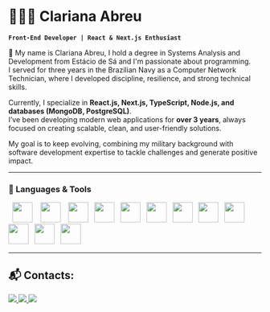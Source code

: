 # 👩🏻‍💻 Clariana Abreu

**` Front-End Developer | React & Next.js Enthusiast `**

🔭 My name is Clariana Abreu, I hold a degree in Systems Analysis and Development from Estácio de Sá and I'm passionate about programming.  
I served for three years in the Brazilian Navy as a Computer Network Technician, where I developed discipline, resilience, and strong technical skills.  

Currently, I specialize in **React.js, Next.js, TypeScript, Node.js, and databases (MongoDB, PostgreSQL)**.  
I’ve been developing modern web applications for **over 3 years**, always focused on creating scalable, clean, and user-friendly solutions.  

My goal is to keep evolving, combining my military background with software development expertise to tackle challenges and generate positive impact.  

---

### 🤖 Languages & Tools



  <img src="https://cdn.jsdelivr.net/gh/devicons/devicon/icons/html5/html5-original.svg" width="40" height="40"/> 
  <img src="https://cdn.jsdelivr.net/gh/devicons/devicon/icons/css3/css3-original.svg" width="40" height="40"/> 
  <img src="https://cdn.jsdelivr.net/gh/devicons/devicon/icons/tailwindcss/tailwindcss-original.svg" width="40" height="40"/>
  <img src="https://cdn.jsdelivr.net/gh/devicons/devicon/icons/javascript/javascript-original.svg" width="40" height="40"/>
  <img src="https://cdn.jsdelivr.net/gh/devicons/devicon/icons/typescript/typescript-original.svg" width="40" height="40"/>
  <img src="https://cdn.jsdelivr.net/gh/devicons/devicon/icons/react/react-original.svg" width="40" height="40"/>
  <img src="https://cdn.jsdelivr.net/gh/devicons/devicon/icons/nextjs/nextjs-line.svg" width="40" height="40"/>
  <img src="https://cdn.jsdelivr.net/gh/devicons/devicon/icons/nodejs/nodejs-original.svg" width="40" height="40"/>
  <img src="https://cdn.jsdelivr.net/gh/devicons/devicon/icons/mongodb/mongodb-original.svg" width="40" height="40"/>
  <img src="https://cdn.jsdelivr.net/gh/devicons/devicon/icons/postgresql/postgresql-original.svg" width="40" height="40"/>
  <img src="https://cdn.jsdelivr.net/gh/devicons/devicon/icons/git/git-original.svg" width="40" height="40"/>
  <img src="https://cdn.jsdelivr.net/gh/devicons/devicon/icons/python/python-original.svg" width="40" height="40"/>



</div>

---

## 📬 Contacts:
<a href="https://www.linkedin.com/in/clariana-abreu-dev/" target="_blank">
  <img src="https://img.shields.io/badge/LinkedIn-0077B5?style=for-the-badge&logo=linkedin&logoColor=white"/>
</a>  
<a href="mailto:abreuclariana@gmail.com" target="_blank">
  <img src="https://img.shields.io/badge/Gmail-D14836?style=for-the-badge&logo=gmail&logoColor=white"/>
</a>
<a href="https://t.me/clarianaabreu" target="_blank">
  <img src="https://img.shields.io/badge/Telegram-2CA5E0?style=for-the-badge&logo=telegram&logoColor=white"/>
</a>


